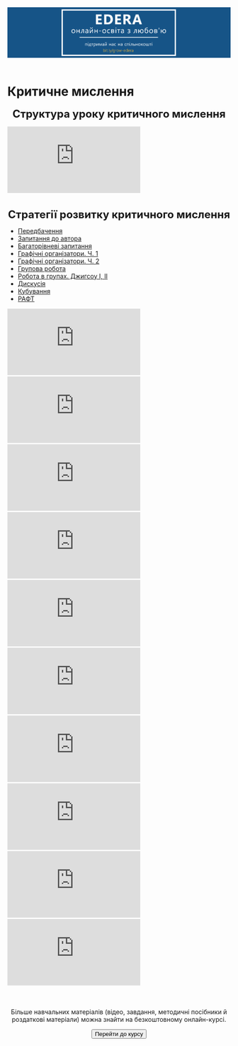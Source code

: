 <div align="center">
<a href="https://biggggidea.com/project/edera-onlajn-osvita-z-lyubovyu/" target="_blank"><img src="000.png" width="1000" /></a>
</div>
<br>

<h1>Критичне мислення</h1>

<p align="center"><span style=" font-size: 18pt;"><b>Структура уроку критичного мислення</b></span></p>

<div class="embed-responsive embed-responsive-16by9">
<iframe class="embed-responsive-item" src="https://www.youtube.com/embed/Z_XOBOqr4XM" frameborder="0" allowfullscreen></iframe>
</div>
<br>

<p align="center"><span style=" font-size: 18pt;"><b>Стратегії розвитку критичного мислення</b></span></p>

<div>
  <!-- Nav tabs -->
  <ul class="nav nav-tabs" role="tablist">
    <li role="presentation" class="active"><a href="#home" aria-controls="home" role="tab" data-toggle="tab">Передбачення</a></li>
    <li role="presentation"><a href="#menu41" aria-controls="menu41" role="tab" data-toggle="tab">Запитання до автора</a></li>
    <li role="presentation"><a href="#menu42" aria-controls="menu42" role="tab" data-toggle="tab">Багаторівневі запитання</a></li>
    <li role="presentation"><a href="#menu43" aria-controls="menu43" role="tab" data-toggle="tab">Графічні організатори. Ч. 1</a></li>
    <li role="presentation"><a href="#menu44" aria-controls="menu44" role="tab" data-toggle="tab">Графічні організатори. Ч. 2</a></li>
    <li role="presentation"><a href="#menu45" aria-controls="menu45" role="tab" data-toggle="tab">Групова робота</a></li>
    <li role="presentation"><a href="#menu46" aria-controls="menu46" role="tab" data-toggle="tab">Робота в групах. Джигсоу І, ІІ</a></li>
    <li role="presentation"><a href="#menu47" aria-controls="menu47" role="tab" data-toggle="tab">Дискусія</a></li>
    <li role="presentation"><a href="#menu48" aria-controls="menu48" role="tab" data-toggle="tab">Кубування</a></li>
    <li role="presentation"><a href="#menu49" aria-controls="menu49" role="tab" data-toggle="tab">РАФТ</a></li>
  </ul>
  <!-- Tab panes -->
  <div class="tab-content">
    <div role="tabpanel" class="tab-pane active" id="home">
<div class="embed-responsive embed-responsive-16by9">
<iframe class="embed-responsive-item" src="https://www.youtube.com/embed/RwGb07xkQgs" frameborder="0" allowfullscreen></iframe>
</div>
    </div>
    <div role="tabpanel" class="tab-pane" id="menu41">
<div class="embed-responsive embed-responsive-16by9">
<iframe class="embed-responsive-item" src="https://www.youtube.com/embed/eGKShKnWPj0" frameborder="0" allowfullscreen></iframe>
</div>
  </div>
    <div role="tabpanel" class="tab-pane" id="menu42">
<div class="embed-responsive embed-responsive-16by9">
<iframe class="embed-responsive-item" src="https://www.youtube.com/embed/6gXSFRPO_rY" frameborder="0" allowfullscreen></iframe>
</div>
  </div>
    <div role="tabpanel" class="tab-pane" id="menu43">
<div class="embed-responsive embed-responsive-16by9">
<iframe class="embed-responsive-item" src="https://www.youtube.com/embed/KggNG30rsjA" frameborder="0" allowfullscreen></iframe>
</div>
  </div>
    <div role="tabpanel" class="tab-pane" id="menu44">
<div class="embed-responsive embed-responsive-16by9">
<iframe class="embed-responsive-item" src="https://www.youtube.com/embed/gEJwmOAMmpU" frameborder="0" allowfullscreen></iframe>
</div>
  </div>
    <div role="tabpanel" class="tab-pane" id="menu45">
<div class="embed-responsive embed-responsive-16by9">
<iframe class="embed-responsive-item" src="https://www.youtube.com/embed/Q3XCnz1Wvms" frameborder="0" allowfullscreen></iframe>
</div>
  </div>
    <div role="tabpanel" class="tab-pane" id="menu46">
<div class="embed-responsive embed-responsive-16by9">
<iframe class="embed-responsive-item" src="https://www.youtube.com/embed/NPA6uwFdhJQ" frameborder="0" allowfullscreen></iframe>
</div>
  </div>
    <div role="tabpanel" class="tab-pane" id="menu47">
<div class="embed-responsive embed-responsive-16by9">
<iframe class="embed-responsive-item" src="https://www.youtube.com/embed/Mf8jtzFM_88" frameborder="0" allowfullscreen></iframe>
</div>
  </div>
    <div role="tabpanel" class="tab-pane" id="menu48">
<div class="embed-responsive embed-responsive-16by9">
<iframe class="embed-responsive-item" src="https://www.youtube.com/embed/x9AK0MUf03A" frameborder="0" allowfullscreen></iframe>
</div>
  </div>
    <div role="tabpanel" class="tab-pane" id="menu49">
<div class="embed-responsive embed-responsive-16by9">
<iframe class="embed-responsive-item" src="https://www.youtube.com/embed/lSDkus67X1g" frameborder="0" allowfullscreen></iframe>
</div>
  </div>
</div>
</div>
<br>

<div class="eoz-text">
	<br>
	<p align="center">Більше навчальних матеріалів (відео, завдання, методичні посібники й роздаткові матеріали) можна знайти на безкоштовному онлайн-курсі.</p>
<p><center><a href="https://courses.ed-era.com/courses/course-v1:MON-EDERA-OSVITORIA+ST101+st101/about" target="_blank"><button type="button" class="btn btn-primary" aria-haspopup="true" aria-expanded="false">Перейти до курсу</button></a></center></p>
</div>